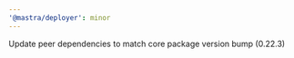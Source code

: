 ```yaml
---
'@mastra/deployer': minor
---
```


Update peer dependencies to match core package version bump (0.22.3)
